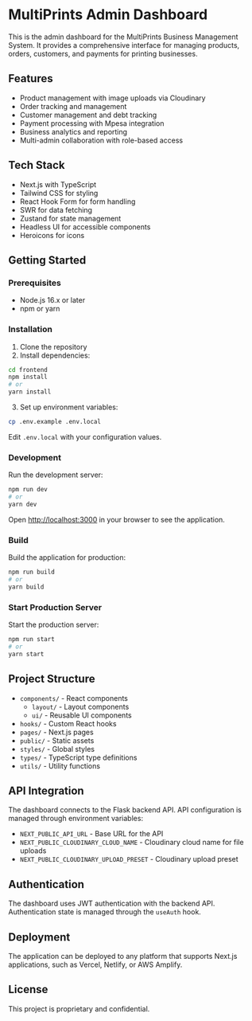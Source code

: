 # MultiPrints Admin Dashboard

This is the admin dashboard for the MultiPrints Business Management System. It provides a comprehensive interface for managing products, orders, customers, and payments for printing businesses.

## Features

- Product management with image uploads via Cloudinary
- Order tracking and management
- Customer management and debt tracking
- Payment processing with Mpesa integration
- Business analytics and reporting
- Multi-admin collaboration with role-based access

## Tech Stack

- Next.js with TypeScript
- Tailwind CSS for styling
- React Hook Form for form handling
- SWR for data fetching
- Zustand for state management
- Headless UI for accessible components
- Heroicons for icons

## Getting Started

### Prerequisites

- Node.js 16.x or later
- npm or yarn

### Installation

1. Clone the repository
2. Install dependencies:

```bash
cd frontend
npm install
# or
yarn install
```

3. Set up environment variables:

```bash
cp .env.example .env.local
```

Edit `.env.local` with your configuration values.

### Development

Run the development server:

```bash
npm run dev
# or
yarn dev
```

Open [http://localhost:3000](http://localhost:3000) in your browser to see the application.

### Build

Build the application for production:

```bash
npm run build
# or
yarn build
```

### Start Production Server

Start the production server:

```bash
npm run start
# or
yarn start
```

## Project Structure

- `components/` - React components
  - `layout/` - Layout components
  - `ui/` - Reusable UI components
- `hooks/` - Custom React hooks
- `pages/` - Next.js pages
- `public/` - Static assets
- `styles/` - Global styles
- `types/` - TypeScript type definitions
- `utils/` - Utility functions

## API Integration

The dashboard connects to the Flask backend API. API configuration is managed through environment variables:

- `NEXT_PUBLIC_API_URL` - Base URL for the API
- `NEXT_PUBLIC_CLOUDINARY_CLOUD_NAME` - Cloudinary cloud name for file uploads
- `NEXT_PUBLIC_CLOUDINARY_UPLOAD_PRESET` - Cloudinary upload preset

## Authentication

The dashboard uses JWT authentication with the backend API. Authentication state is managed through the `useAuth` hook.

## Deployment

The application can be deployed to any platform that supports Next.js applications, such as Vercel, Netlify, or AWS Amplify.

## License

This project is proprietary and confidential.